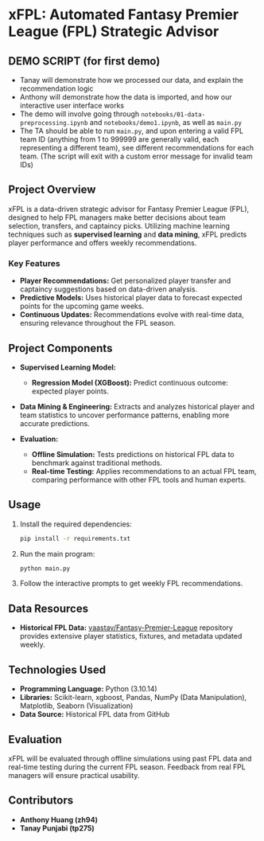 <!-- # DL_xFPL_tp275_zh94 -->
# xFPL: Automated Fantasy Premier League (FPL) Strategic Advisor

## DEMO SCRIPT (for first demo)
- Tanay will demonstrate how we processed our data, and explain the recommendation logic
- Anthony will demonstrate how the data is imported, and how our interactive user interface works
- The demo will involve going through ```notebooks/01-data-preprocessing.ipynb``` and ```notebooks/demo1.ipynb```, as well as ```main.py```
- The TA should be able to run ```main.py```, and upon entering a valid FPL team ID (anything from 1 to 999999 are generally valid, each representing a different team), see different recommendations for each team. (The script will exit with a custom error message for invalid team IDs)

## Project Overview

xFPL is a data-driven strategic advisor for Fantasy Premier League (FPL), designed to help FPL managers make better decisions about team selection, transfers, and captaincy picks. Utilizing machine learning techniques such as **supervised learning** and **data mining**, xFPL predicts player performance and offers weekly recommendations.

### Key Features
- **Player Recommendations:** Get personalized player transfer and captaincy suggestions based on data-driven analysis.
- **Predictive Models:** Uses historical player data to forecast expected points for the upcoming game weeks.
- **Continuous Updates:** Recommendations evolve with real-time data, ensuring relevance throughout the FPL season.

## Project Components

- **Supervised Learning Model:**
  - **Regression Model (XGBoost):** Predict continuous outcome: expected player points.
  <!-- - **Classification Models:** Forecast binary outcomes like clean sheets or goal likelihood. -->
  
- **Data Mining & Engineering:** Extracts and analyzes historical player and team statistics to uncover performance patterns, enabling more accurate predictions.
  
- **Evaluation:** 
  - **Offline Simulation:** Tests predictions on historical FPL data to benchmark against traditional methods.
  - **Real-time Testing:** Applies recommendations to an actual FPL team, comparing performance with other FPL tools and human experts.

<!-- ## Project Timeline

| Week  | Date           | Tasks                                         |
|-------|----------------|-----------------------------------------------|
| 0     | 9/23 - 9/27    | Finalize proposal, data sources, ETL scripts  |
| 1-2   | 9/30 - 10/11   | Exploratory Data Analysis (EDA), model dev.   |
| 3     | 10/14 - 10/18  | Interactive shell for demo                    |
| 4-5   | 10/21 - 11/1   | Model dev. & feature engineering, frontend    |
| 6     | 11/4 - 11/8    | Refine models                                 |
| 7     | 11/11 - 11/15  | Stage 2 testing, FPL manager feedback         |
| 8     | 11/18 - 11/22  | Demo preparation, finalize presentation       |
| 9-10  | 11/25 - 12/6   | Final clean-up, write-up                      | -->

<!-- ## Installation

1. Clone the repository:

    ```bash
    git clone https://github.com/your-repo/xFPL.git
    ```

2. Install the required dependencies:

    ```bash
    pip install -r requirements.txt
    ``` -->

## Usage

<!-- 1. Ensure the required data is available (refer to the [vaastav/Fantasy-Premier-League](https://github.com/vaastav/Fantasy-Premier-League) repository for the data source). -->
1. Install the required dependencies:

    ```bash
    pip install -r requirements.txt
    ```

2. Run the main program:

    ```bash
    python main.py
    ```

3. Follow the interactive prompts to get weekly FPL recommendations.

## Data Resources

- **Historical FPL Data:** [vaastav/Fantasy-Premier-League](https://github.com/vaastav/Fantasy-Premier-League) repository provides extensive player statistics, fixtures, and metadata updated weekly.

## Technologies Used

- **Programming Language:** Python (3.10.14)
- **Libraries:** Scikit-learn, xgboost, Pandas, NumPy (Data Manipulation), Matplotlib, Seaborn (Visualization)
- **Data Source:** Historical FPL data from GitHub

## Evaluation

xFPL will be evaluated through offline simulations using past FPL data and real-time testing during the current FPL season. Feedback from real FPL managers will ensure practical usability.

## Contributors

- **Anthony Huang (zh94)**
- **Tanay Punjabi (tp275)**